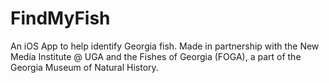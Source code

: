 # FindMyFish
An iOS App to help identify Georgia fish.
Made in partnership with the New Media Institute @ UGA and the Fishes of Georgia (FOGA), a part of the Georgia Museum of Natural History.
